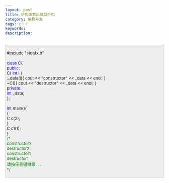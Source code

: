 ```yaml
---
layout: post
title: 析构函数出域就析构
category: 编程开发
tags: c＋＋
keywords: 
description: 
---
```


 
<div
style="border-bottom:#cccccc 1px solid;border-left:#cccccc 1px solid;padding-bottom:4px;background-color:#eeeeee;padding-left:4px;width:98%;padding-right:5px;font-size:13px;word-break:break-all;border-top:#cccccc 1px solid;border-right:#cccccc 1px solid;padding-top:4px;">

\#include "stdafx.h"\
\
 <span style="color:#0000ff;">class</span> C{\
 <span style="color:#0000ff;">public</span>:\
     C( <span style="color:#0000ff;">int</span> i )\
         :\_data(i){ cout \<\< "constructor" \<\< \_data \<\< endl; }\
     \~C(){ cout \<\< "destructor" \<\< \_data \<\< endl; }\
 <span style="color:#0000ff;">private</span>:\
     <span style="color:#0000ff;">int</span> \_data;\
 };\
\
 <span style="color:#0000ff;">int</span> main(){\
     {\
         C c(2);\
     }\
     C c1(1);\
 }\
 <span style="color:#008000;">/\*</span><span style="color:#008000;">\
 constructor2\
 destructor2\
 constructor1\
 destructor1\
 请按任意键继续. . .\
 </span><span style="color:#008000;">\*/</span>

</div>






